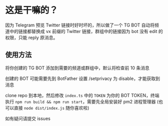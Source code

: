 # 这是干嘛的？

因为 Telegram 预览 Twitter 链接时好时坏的，所以做了一个 TG BOT 自动将频道中的链接都替换成 vx 前缀的 Twitter 链接，群组中的链接因为 bot 没有 edit 的权限，只能 reply 原消息。

## 使用方法

将你创建的 TG BOT 添加到需要的频道或群组中，默认将检查前 10 条消息

创建的 BOT 可能需要先到 BotFather 设置 /setprivacy 为 disable，才能获取到消息

clone repo 到本地，然后修改 `index.ts` 中的 `TOKEN` 为你的 BOT TOKEN，终端执行 `npm run build && npm run start`，需要先全局安装好 pm2 进程管理器 (也可以直接 `node dist/index.js` 随你喜欢啦)

如有疑问请提交 issues
